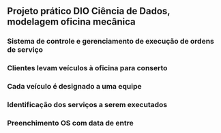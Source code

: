 ## Projeto prático DIO Ciência de Dados, modelagem oficina mecânica

### Sistema de controle e gerenciamento de execução de ordens de serviço
### Clientes levam veículos à oficina para conserto
### Cada veículo é designado a uma equipe
### Identificação dos serviços a serem executados
### Preenchimento OS com data de entre



